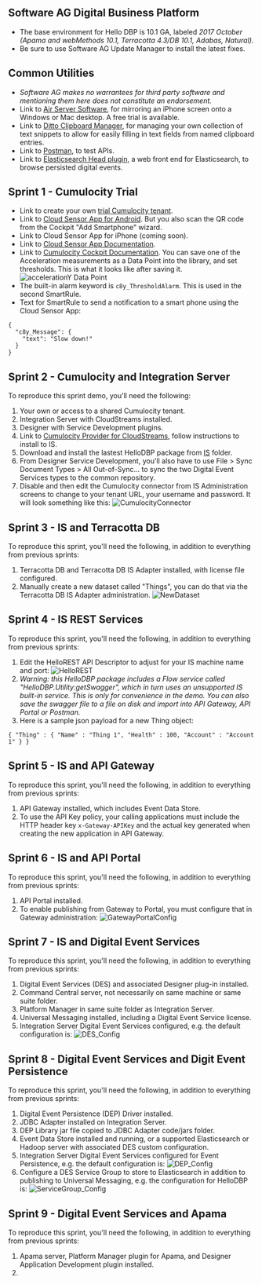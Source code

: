 ## Software AG Digital Business Platform
- The base environment for Hello DBP is 10.1 GA, labeled _2017 October (Apama and webMethods 10.1, Terracotta 4.3/DB 10.1, Adabas, Natural)._
- Be sure to use Software AG Update Manager to install the latest fixes.

## Common Utilities
- _Software AG makes no warrantees for third party software and mentioning them here does not constitute an endorsement._
- Link to [Air Server Software](http://www.airserver.com/), for mirroring an iPhone screen onto a Windows or Mac desktop. A free trial is available.
- Link to [Ditto Clipboard Manager](https://sourceforge.net/projects/ditto-cp/), for managing your own collection of text snippets to allow for easily filling in text fields from named clipboard entries.
- Link to [Postman](https://www.getpostman.com/), to test APIs.
- Link to [Elasticsearch Head plugin](https://github.com/mobz/elasticsearch-head), a web front end for Elasticsearch, to browse persisted digital events.

## Sprint 1 - Cumulocity Trial

- Link to create your own [trial Cumulocity tenant](http://www.cumulocity.com/try-for-free/).
- Link to [Cloud Sensor App for Android](https://play.google.com/store/apps/details?id=com.cumulocity.cloudsensor&hl=en_US). But you also scan the QR code from the Cockpit "Add Smartphone" wizard.
- Link to Cloud Sensor App for iPhone (coming soon).
- Link to [Cloud Sensor App Documentation](https://www.cumulocity.com/guides/users-guide/android-cloud-sensor-app/).
- Link to [Cumulocity Cockpit Documentation](https://www.cumulocity.com/guides/users-guide/cockpit/). You can save one of the Acceleration measurements as a Data Point into the library, and set thresholds. This is what it looks like after saving it.
![accelerationY Data Point](/images/AccelerationY_DataPoint.png)
- The built-in alarm keyword is `c8y_ThresholdAlarm`. This is used in the second SmartRule.
- Text for SmartRule to send a notification to a smart phone using the Cloud Sensor App:
```
{
  "c8y_Message": {
    "text": "Slow down!"
  }
}
```

## Sprint 2 - Cumulocity and Integration Server

To reproduce this sprint demo, you'll need the following:
1. Your own or access to a shared Cumulocity tenant.
1. Integration Server with CloudStreams installed.
1. Designer with Service Development plugins.
1. Link to [Cumulocity Provider for CloudStreams](http://techcommunity.softwareag.com/ecosystem/communities/public/webmethods/products/cloudstreams/downloads/Cumulocity/index.html), follow instructions to install to IS.
1. Download and install the lastest HelloDBP package from [IS](IS) folder.
1. From Designer Service Development, you'll also have to use File > Sync Document Types > All Out-of-Sync... to sync the two Digital Event Services types to the common repository.
1. Disable and then edit the Cumulocity connector from IS Administration screens to change to your tenant URL, your username and password. It will look something like this:
![CumulocityConnector](/images/CumulocityConnector.png)

## Sprint 3 - IS and Terracotta DB
To reproduce this sprint, you'll need the following, in addition to everything from previous sprints:
1. Terracotta DB and Terracotta DB IS Adapter installed, with license file configured.
1. Manually create a new dataset called "Things", you can do that via the Terracotta DB IS Adapter administration.
![NewDataset](/images/NewDataset.png)

## Sprint 4 - IS REST Services
To reproduce this sprint, you'll need the following, in addition to everything from previous sprints:
1. Edit the HelloREST API Descriptor to adjust for your IS machine name and port:
![HelloREST](/images/HelloREST.png)
1. _Warning: this HelloDBP package includes a Flow service called "HelloDBP.Utility:getSwagger", which in turn uses an unsupported IS built-in service. This is only for convenience in the demo. You can also save the swagger file to a file on disk and import into API Gateway, API Portal or Postman._
1. Here is a sample json payload for a new Thing object:
```
{ "Thing" : { "Name" : "Thing 1", "Health" : 100, "Account" : "Account 1" } }
```

## Sprint 5 - IS and API Gateway
To reproduce this sprint, you'll need the following, in addition to everything from previous sprints:
1. API Gateway installed, which includes Event Data Store.
1. To use the API Key policy, your calling applications must include the HTTP header key `x-Gateway-APIKey` and the actual key generated when creating the new application in API Gateway.

## Sprint 6 - IS and API Portal
To reproduce this sprint, you'll need the following, in addition to everything from previous sprints:
1. API Portal installed.
1. To enable publishing from Gateway to Portal, you must configure that in Gateway administration:
![GatewayPortalConfig](/images/GatewayPortalConfig.png)

## Sprint 7 - IS and Digital Event Services
To reproduce this sprint, you'll need the following, in addition to everything from previous sprints:
1. Digital Event Services (DES) and associated Designer plug-in installed.
1. Command Central server, not necessarily on same machine or same suite folder.
1. Platform Manager in same suite folder as Integration Server.
1. Universal Messaging installed, including a Digital Event Service license.
1. Integration Server Digital Event Services configured, e.g. the default configuration is:
![DES_Config](/images/DES_Config.png)

## Sprint 8 - Digital Event Services and Digit Event Persistence
To reproduce this sprint, you'll need the following, in addition to everything from previous sprints:
1. Digital Event Persistence (DEP) Driver installed.
1. JDBC Adapter installed on Integration Server.
1. DEP Library jar file copied to JDBC Adapter code/jars folder.
1. Event Data Store installed and running, or a supported Elasticsearch or Hadoop server with associated DES custom configuration.
1. Integration Server Digital Event Services configured for Event Persistence, e.g. the default configuration is:
![DEP_Config](/images/DEP_Config.png)
1. Configure a DES Service Group to store to Elasticsearch in addition to publishing to Universal Messaging, e.g. the configuration for HelloDBP is:
![ServiceGroup_Config](/images/ServiceGroup_Config.png)

## Sprint 9 - Digital Event Services and Apama
To reproduce this sprint, you'll need the following, in addition to everything from previous sprints:
1. Apama server, Platform Manager plugin for Apama, and Designer Application Development plugin installed.
1. 
